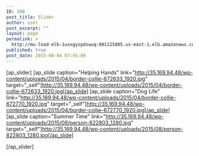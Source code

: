 ```yaml
---
ID: 388
post_title: Slider
author: user
post_excerpt: ""
layout: page
permalink: >
  http://mu-load-elb-1uxxgyspdswuq-801125805.us-east-1.elb.amazonaws.com/slider/
published: true
post_date: 2015-08-04 07:45:09
---
```

[ap_slider]
[ap_slide caption="Helping Hands" link="http://35.169.94.48/wp-content/uploads/2015/04/border-collie-672633_1920.jpg" target="_self"]http://35.169.94.48/wp-content/uploads/2015/04/border-collie-672633_1920.jpg[/ap_slide]
[ap_slide caption="Dog Life" link="http://35.169.94.48/wp-content/uploads/2015/04/border-collie-672770_1920.jpg" target="_self"]http://35.169.94.48/wp-content/uploads/2015/04/border-collie-672770_1920.jpg[/ap_slide]
[ap_slide caption="Summer Time" link="http://35.169.94.48/wp-content/uploads/2015/08/person-822803_1280.jpg" target="_self"]http://35.169.94.48/wp-content/uploads/2015/08/person-822803_1280.jpg[/ap_slide]

[/ap_slider]